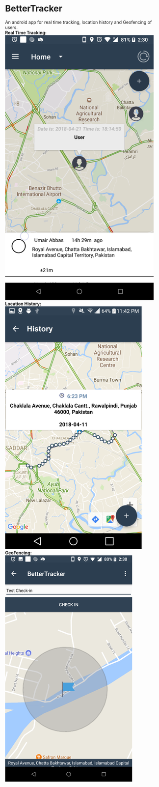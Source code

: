 # BetterTracker
An android app for real time tracking, location history and Geofencing of users.  
**Real Time Tracking:**  
![real-time-tracking](/images/4.png)  
**Location History:**  
![real-time-tracking](/images/8.png)  
**GeoFencing:**  
![geofencing](/images/11.png)  


